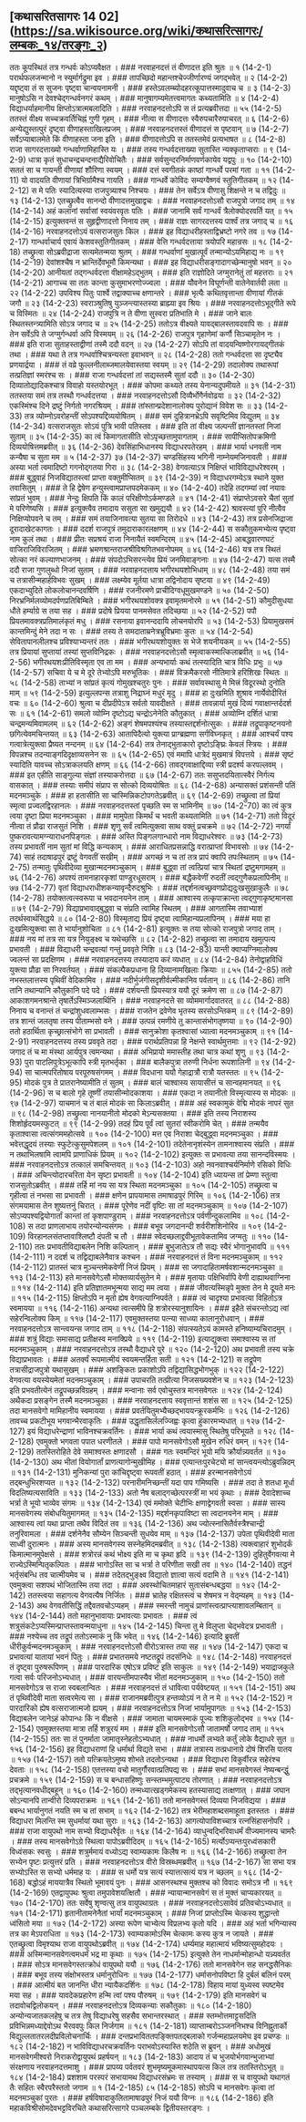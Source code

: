 ## [कथासरितसागरः 14 02] (https://sa.wikisource.org/wiki/कथासरित्सागरः/लम्बकः_१४/तरङ्गः_२)

ततः कूपस्थितं तत्र गन्धर्वः कोऽप्यवैक्षत । ### नरवाहनदत्तं तं वीणादत्त इति श्रुतः ॥ १ (14-2-1)
परार्थफलजन्मानो न स्युर्मार्गद्रुमा इव । ### तापच्छिदो महान्तश्चेज्जीर्णारण्यं जगद्भवेत् ॥ २ (14-2-2)
यद्दृष्ट्वा तं स सुजनः पृष्ट्वा चान्वयनामनी । ### हस्तेऽवलम्ब्योदहरत्कूपात्तस्मादुवाच च ॥ ३ (14-2-3)
मानुषोऽसि न देवश्चेद्गन्धर्वनगरं कथम् । ### मानुषागम्यमेतत्त्वमागतः कथ्यतामिति ॥ ४ (14-2-4)
विद्याधर्याहमानीय क्षिप्तोऽत्रात्मबलादिति । ### नरवाहनदत्तोऽपि स तं प्रत्यब्रवीत्तदा ॥ ५५ (14-2-5)
ततस्तं वीक्ष्य सच्चक्रवर्तिचिह्नं गुणी गृहम् । ### नीत्वा स वीणादत्तः स्वैरुपचारैरुपाचरत् ॥ ६ (14-2-6)
अन्येद्युस्तत्पुरं दृष्ट्वा वीणाहस्ताखिलप्रजम् । ### नरवाहनदत्तस्तं वीणादत्तं स पृष्टवान् ॥ ७ (14-2-7)
सर्वेऽप्याबालमेते किं वीणाहस्ता जना इति । ### वीणादत्तोऽपि स ततस्तमेवं प्रत्यभाषत ॥ ८ (14-2-8)
राजा सागरदत्ताख्यो गन्धर्वाणामिहास्ति यः । ### तस्य गन्धर्वदत्ताख्या सुतास्ति न्यक्कृताप्सराः ॥ ९ (14-2-9)
धात्रा कृतं सुधाचन्द्रचन्दनाद्यैरिवोचितैः । ### सर्वसुन्दरनिर्माणवर्णकायेव यद्वपुः ॥ १० (14-2-10)
सततं सा च गायन्ती वीणायां शौरिणा स्वयम् । ### दत्तं स्वगीतकं काष्ठां गान्धर्वे परमां गता ॥ ११ (14-2-11)
यो वादयति वीणायां त्रिभिर्ग्रामैश्च गायति । ### गान्धर्वे कोविदः सम्यग्वैष्णवं स्तुतिगीतकम् ॥ १२ (14-2-12)
स मे पतिः स्यादित्यस्या राजपुत्र्याश्च निश्चयः । ### तेन सर्वेऽत्र वीणासु शिक्षन्ते न च तद्विदुः ॥ १३ (14-2-13)
एतच्छ्रुत्वैव सानन्दो वीणादत्तमुखाद्वचः । ### नरवाहनदत्तोऽसौ राजपुत्रो जगाद तम् ॥ १४ (14-2-14)
अहं कलानां सर्वासां स्वयंवरवृतः पतिः । ### जानामि सर्वं गान्धर्वं त्रैलोक्योदरवर्ति यत् ॥ १५ (14-2-15)
इत्युक्तवन्तं स सुहृद्वीणादत्तो निनाय तम् । ### राज्ञः सागरदत्तस्य पार्श्वं तत्र जगाद् च ॥ १६ (14-2-16)
नरवाहनदत्तोऽयं वत्सराजसुतः किल । ### इह विद्याधरीहस्ताद्विभ्रष्टो नगरे तव ॥ १७ (14-2-17)
गान्धर्वाचार्य एवायं केशवस्तुतिगीतकम् । ### वेत्ति गन्धर्वदत्ताया त्रयोपरि महान्रसः ॥ १८ (14-2-18)
तच्छ्रुत्वा सोऽब्रवीद्राजा सत्यमेतन्मया श्रुतम् । ### गन्धर्वाणां मुखात्पूर्वं तन्मान्योऽयमिहाद्य नः ॥ १९ (14-2-19)
देवांशश्चैष न भ्रान्तिर्देवभूमौ किमन्यथा । ### इह विद्याधरीसङ्गादागच्छेन्मानुषो भवन् ॥ २० (14-2-20)
आनीयतां तद्गन्धर्वदत्ता वीक्षामहेऽद्भुतम् । ### इति राज्ञोदिते जग्मुरानेतुं तां महत्तराः ॥ २१ (14-2-21)
आगाच्च सा ततः कान्ता कुसुमाभरणोज्ज्वला । ### यौवनेन विघूर्णन्ती वातेनेवार्तवी लता ॥ २२ (14-2-22)
उपविश्य पितुः पार्श्वे तद्वाक्याच्च क्षणान्तरे । ### भृत्यैः कथितवृत्तान्ता वीणायां गीतकं जगौ ॥ २३ (14-2-23)
स्वराञ्श्रुतिषु युञ्जन्त्यास्तस्या ब्राह्म्या इव श्रियः । ### नरवाहनदत्तोऽभूद्गीते रूपे च विस्मितः ॥ २४ (14-2-24)
राजपुत्रि न ते वीणा सुस्वरा प्रतिभाति मे । ### जाने बालः स्थितस्तन्त्र्यामिति सोऽत्र जगाद च ॥ २५ (14-2-25)
ततोऽत्र वीक्ष्यते यावद्बालस्तावदवापि सः । ### तेन सर्वेऽपि ते जग्मुर्गन्धर्वा अपि विस्मयम् ॥ २६ (14-2-26)
राजपुत्र गृहाणेमां कर्णौ सिञ्चामृतेन नः । ### इति राजा सुताहस्ताद्वीणां तस्मै ददौ वदन् ॥ २७ (14-2-27)
सोऽपि तां वादयन्विष्णोरगायद्गीतकं तथा । ### यथा ते तत्र गन्धर्वाश्चित्रन्यस्ता इवाभवन् ॥ २८ (14-2-28)
ततो गन्धर्वदत्ता सा दृष्ट्यैव प्रणयार्द्रया । ### तं वव्रे फुल्लनीलाब्जमालयेवास्तया स्वयम् ॥ २९ (14-2-29)
तदालोक्य तथारूपां तत्प्रतिज्ञां स्मरंश्च सः । ### राजा गन्धर्वदत्तां तां सद्यस्तस्मै सुतां ददौ ॥ ३० (14-2-30)
दिव्यातोद्यादिकश्चात्र विवाहो यस्तयोरभूत् । ### कोपमा कथ्यते तस्य येनान्यदुपमीयते ॥ ३१ (14-2-31)
ततस्तया समं तत्र तस्थौ गन्धर्वदत्तया । ### नरवाहनदत्तोऽसौ दिव्यैर्भोगैर्नवोढया ॥ ३२ (14-2-32)
एकस्मिंश्च दिने द्रष्टुं निर्गतो नगरश्रियम् । ### तांस्तान्प्रदेशानालोक्य पुरोद्यानं विवेश सः ॥ ३३ (14-2-33)
तत्र व्योम्नोऽवरोहन्तीं सोऽपश्यद्दिव्ययोषितम् । ### समं दुहित्रानभ्रेऽपि सवृष्टिमिव विद्युतम् ॥ ३४ (14-2-34)
वत्सराजसुतः सोऽयं पुत्रि भावी पतिस्तव । ### इति तां वीक्ष्य जल्पन्तीं ज्ञानतस्तां निजां सुताम् ॥ ३५ (14-2-35)
का त्वं किमागतासीति सोऽपृच्छत्तामुपागताम् । ### सापीप्सितोपक्रमिणी दिव्ययोषित्तमब्रवीत् ॥ ३६ (14-2-36)
देवसिंहाभिधानस्य विद्याधरपतेरहम् । ### भार्या धनवती नाम कन्यैषा च सुता मम ॥ ५  (14-2-37)
३७ (14-2-37)
चण्डसिंहस्य भगिनी नाम्नेयमजिनावती । ### अस्या भर्ता त्वमादिष्टो गगनोद्गतया गिरा ॥ ३८ (14-2-38)
वेगवत्याऽत्र निक्षिप्तं भाविविद्याधरेश्वरम् । ### बुद्ध्वाहं निजविद्यातस्त्वां प्राप्ता वक्तुमीप्सितम् ॥ ३९ (14-2-39)
न विद्याधरगम्येऽत्र स्थाने युक्त तवासितुम् । ### ते हि द्वेषेण हन्युस्त्वामप्राप्तपदमेककम् ॥ ४० (14-2-40)
तदेहि तदगम्यां त्वां नयावः सांप्रतं भुवम् । ### नेन्दुः क्षिपति किं कालं परिक्षीणोऽर्कमण्डले ॥ ४१ (14-2-41)
संप्राप्तेऽवसरे चैतां सुतां मे परिणेष्यसि । ### इत्युक्त्वैव तमादाय ससुता सा खमुद्ययौ ॥ ४२ (14-2-42)
श्रावस्त्यां पुरि नीत्वैव निक्षिप्योपवने च तम् । ### समं तयाजिनावत्या सुतया सा तिरोदधे ॥ ४३ (14-2-43)
तत्र प्रसेनजिद्राजा दूरादाखेटकागतः । ### ददर्श राजपुत्रं तमुदाराकारलक्षणम् ॥ ४४ (14-2-44)
स सकौतुकमभ्येत्य पृष्ट्वा नाम कुलं तथा । ### प्रीतः सप्रश्रयं राजा निनायैतं स्वमन्दिरम् ॥ ४५ (14-2-45)
आबद्धवारणघटं वाजिराजिविराजितम् । ### भ्रमणश्रान्तराजश्रीविश्रगितभवनोपमम् ॥ ४६ (14-2-46)
यत्र तत्र स्थितं सोत्का नरं कल्याणभाजनम् । ### संपदोऽभिसरन्त्येव प्रियं जनमिवाङ्गनाः ॥ ४७ (14-2-47)
यत्स तस्मै ददौ राजा गुणलुब्धो निजां सुताम् । ### नरवाहनदत्ताय भगीरथयशोभिधाम् ॥ ४८ (14-2-48)
तया समं च तत्रासीन्महार्हविभवः सुखम् । ### लक्ष्म्येव मूर्तया धात्रा तद्विनोदाय सृष्टया ॥ ४९ (14-2-49)
एकदाभ्युदिते लोकलोचानन्दवर्षिणि । ### रजनीरमणे प्राचीदिग्वधूमुखमण्डने ॥ ५० (14-2-50)
निरभ्रनिर्मलव्योमदर्पणप्रतिबिम्बिते । ### भगीरथयशोवक्त्र इवामृतमनोरमे ॥ ५१ (14-2-51)
कौमुदीसुधया धौते हर्म्याग्रे स तया सह । ### प्रदोषे प्रियया पानमसेवत तदिच्छया ॥ ५२ (14-2-52)
पपौ प्रियतमावक्त्रप्रतिमालंकृतं मधु । ### रसनाया इवानन्ददायि लोचनयोरपि ॥ ५३ (14-2-53)
प्रियामुखसमं कान्तमिन्दुं मेने तदा न सः । ### तस्य ते समदाताम्रनेत्रभ्रूविभ्रमाः कुतः ॥ ५४ (14-2-54)
सेवितापानलीलश्च प्रविश्याभ्यन्तरं ततः । ### भगीरथयशोयुक्तः स भेजे शयनीयकम् ॥ ५५ (14-2-55)
तत्र प्रियायां सुप्तायां तस्यां सुप्तविनिद्रकः । ### नरवाहनदत्तोऽसौ स्मृत्वाकस्मात्किलाब्रवीत् ॥ ५६ (14-2-56)
भगीरथयशःप्रीतिविस्मृता एव ता मम । ### अन्यभार्याः कथं तत्स्यादिति चात्र विधिः प्रभुः ॥ ५७ (14-2-57)
सचिवा ये च मे दूरे तेभ्योऽपि मरुभूतिकः । ### विक्रमैकरसो नीतिमात्रे हरिशिखः स्थितः ॥ ५८ (14-2-58)
ताभ्यां न सांप्रतं कृत्यं गोमुखश्चतुरः पुनः । ### सर्वावस्थासु मे मित्त्रं विदूरस्थो दुनोति माम् ॥ ५९ (14-2-59)
इत्युल्लपन्स तत्राशु निद्राघ्नं मधुरं मृदु । ### हा दुःखमिति शुश्राव नार्येवोदीरितं वचः ॥ ६० (14-2-60)
श्रुत्वा च दीप्रदीपेऽत्र सर्वतो यावदीक्षते । ### तावन्नार्या मुखं दिव्यं गवाक्षान्तर्ददर्श सः ॥ ६१ (14-2-61)
समलो व्योम्नि दृष्टोऽद्य चन्द्रोऽनेनेति कौतुकात् । ### अव्योम्नि दर्शितं धात्रा चन्द्रमन्यमिवामलम् ॥ ६२ (14-2-62)
अङ्गं शेषमपश्यंश्च तस्यास्तद्दर्शनोत्सुकः । ### तद्रूपाकृष्टनयनो छगित्येवमचिन्तयत् ॥ ६३ (14-2-63)
आतापिदैत्यो युक्त्या प्राग्ब्रह्मणा सर्गविघ्नकृत् । ### आश्चर्यं पश्य गत्वात्रेत्युक्त्वा प्रैष्यत नन्दनम् ॥ ६४ (14-2-64)
तत्र तेनाद्भुताकारो दृष्टोऽङ्घ्रिः केवलं स्त्रियः । ### विपन्नश्च तदन्याङ्गदिदृक्षाव्यसनेन सः ॥ ६५ (14-2-65)
एवं ममापि धात्रेदं मुखमात्रं विपत्तये । ### सृष्टं स्यादिति यावच्च सोऽत्राकलयति क्षणम् ॥ ६६ (14-2-66)
तावद्गवाक्षाद्दिव्या स्त्री प्रदर्श्य करपल्लवम् । ### इत एहीति साङ्गुल्या संज्ञां तस्याकरोत्तदा ॥ ६७ (14-2-67)
ततः ससुप्तदयितात्स्वैरं निर्गत्य वासकात् । ### तस्याः समीपं संप्राप स सोत्को दिव्ययोषितः ॥ ६८ (14-2-68)
अन्यासक्तं प्रशंसन्ती पतिं मदनमञ्चुके । ### हा हतासीति सा चास्मिन्निकटोपगतेऽब्रवीत् ॥ ६९ (14-2-69)
तच्छ्रुत्वा तां प्रियां स्मृत्वा प्रज्वलद्विरहानलः । ### नरवाहनदत्तस्तां पृच्छति स्म स भामिनीम् ॥ ७० (14-2-70)
का त्वं कुत्र त्वया दृष्टा प्रिया मदनमञ्चुका । ### मामुपेता किमर्थं च भवती कथ्यतामिति ॥ ७१ (14-2-71)
ततो विदूरं नीत्वा तं प्रौढा राजसुतं निशि । ### शृणु सर्वं त्वमित्युक्त्वा साथ वक्तुं प्रचक्रमे ॥ ७२ (14-2-72)
नगर्यां पुष्करावत्यामग्न्याराधनपिङ्गलः । ### अस्ति पिङ्गलगान्धारो नाम विद्याधरेश्वरः ॥ ७३ (14-2-73)
तस्य प्रभावतीं नाम सुतां मां विद्धि कन्यकाम् । ### आराधितप्रसन्नाद्धि वरात्प्राप्तां विभावसोः ॥ ७४ (14-2-74)
साहं तदाषाढपुरं द्रष्टुं वेगवतीं सखीम् । ### अगच्छं न च तां तत्र प्रापं क्वापि तपःस्थिताम् ॥ ७५ (14-2-75)
तन्मातुः पृथिवीदेव्या मुखान्मदनमञ्चुकाम् । ### बुद्ध्वा तां त्वत्प्रियां चात्र स्थितां द्रष्टुमगामहम् ॥ ७६ (14-2-76)
अपश्यं तामनाहारकृशां पाण्डुरधूसराम् । ### बद्धैकवेणीं रुदतीं त्वद्गुणैकप्रलापिनीम् ॥ ७७ (14-2-77)
वृतां विद्याधराधीशकन्यावृन्दैरुदश्रुभिः । ### तद्दर्शनत्वच्छ्रवणप्रोद्यदुःखसुखाकुलैः ॥ ७८ (14-2-78)
तयोक्तत्वत्स्वरूपा च भवदानयनेन ताम् । ### आश्वास्य तत्कृपाक्रान्ता त्वद्गुणाकृष्टमानसा ॥ ७९ (14-2-79)
विद्याप्रभावाद्बुद्ध्वा च संप्रति त्वामिह स्थितम् । ### आगतास्मि तवाभ्याशं तदर्थस्वार्थसिद्धये ॥ ८० (14-2-80)
विस्मृताद्य प्रियं दृष्ट्वा त्वामिहान्यप्रलापिनम् । ### मया हा दुःखमित्युक्त्वा सा ते भार्यानुशोचिता ॥ ८१ (14-2-81)
इत्युक्तः स तया सोत्को राजपुत्रो जगाद ताम् । ### नय मां तत्र सा यत्र नियुङ्क्ष्व च यथेच्छसि ॥ ८२ (14-2-82)
तच्छ्रुत्वा सा तमादाय खमुत्पत्य प्रभावती । ### विद्याधरी चन्द्रवत्यां गन्तुं प्रववृते निशि ॥ ८३ (14-2-83)
यान्ती क्वाप्यग्निमालोक्य ज्वलन्तं सा प्रदक्षिणम । ### नरवाहनदत्तस्य तस्यादाय करं व्यधात् ॥ ८४ (14-2-84)
तेनोद्वाहविधिं युक्त्या प्रौढा सा निरवर्तयत् । ### संकल्पैकप्रधाना हि दिव्यानामखिलाः क्रियाः ॥ ८५५ (14-2-85)
ततो नभस्तलात्तस्य पृथिवीं वेदिकामिव । ### नदीर्भुजंगीसदृशीर्वल्मीकानिव पर्वतान् ॥ ८६ (14-2-86)
तानि तानि तथान्यानि कौतुकानि पदे पदे । ### दर्शयन्ती प्रियस्यात्र ययौ दूरं क्रमेण सा ॥ ८७ (14-2-87)
आकाशगमनश्रान्ते तृषार्तेऽस्मिञ्जलार्थिनि । ### नरवाहनदत्ते सा व्योममार्गादवातरत् ॥ ८८ (14-2-88)
निनाय च वनान्तं तं चन्द्रांशुधवलाम्भसः । ### राजतेन द्रवेणेव भृतस्य सरसोऽन्तिकम् ॥ ८९ (14-2-89)
तत्र शान्तं जलतृषा तस्य पीताम्भसो वने । ### उत्पन्नं रमणीये तु कान्तासंभोगतृष्णया ॥ ९० (14-2-90)
ततो हठार्थिता कृच्छ्रात्संभोगे सा प्रभावती । ### सानुक्रोशा कृतश्वासां ध्यात्वा मदनमञ्चुकाम् ॥ ९१ (14-2-91)
नरवाहनदत्तस्य तस्य प्रववृते तदा । ### परार्थप्रतिपन्ना हि नेक्षन्ते स्वार्थमुत्तमाः ॥ ९२ (14-2-92)
जगाद तं च मा मंस्था आर्यपुत्र त्वमन्यथा । ### अभिप्रायो ममास्तीह तथा चात्र कथां शृणु ॥ ९३ (14-2-93)
पुरा पाटलिपुत्रेऽभूत्कापि स्त्री मृतभर्तृका । ### बालैकपुत्रा तरुणी निर्धना रूपशालिनी ॥ ९४ (14-2-94)
सा चात्मपरितोषाय परपूरुषसंगमम् । ### विदधाना ययौ गेहाद्रात्रौ रात्रौ यतस्ततः ॥ ९५ (14-2-95)
मोदकं पुत्र ते प्रातरानेष्यामीति तं सुतम् । ### बालं चाश्वास्य सायासीत्तं च सान्वहमानयत् ॥ ९६ (14-2-96)
स च बालो गृहे तूष्णीं तयासीन्मोदकाशया । ### एकदा न तयानीतो विस्मृत्यास्य स मोदकः ॥ ९७ (14-2-97)
याचमानं च तं बालं मोदकं सा किलाऽब्रवीत् । ### अहं स्वकामुकं वेद्मि मोदकं नापरं सुत ॥ ९८ (14-2-98)
तच्छ्रुत्वा नानयानीतो मोदको मेऽन्यसक्तया । ### इति तस्य निराशस्य शिशोर्हृदयमस्फुटत् ॥ ९९ (14-2-99)
तदहं प्रिय पूर्वं त्वां सुतरां स्वीकरोमि चेत् । ### तन्मयैव कृताश्वासा त्वत्संगममहोत्सवे ॥ १०० (14-2-100)
मत्त एव निराशा चेद्बुद्ध्वा मदनमञ्चुका । ### भवेत्तद्धृदयं तस्याः स्फुटेत्कुसुमपेशलम् ॥ १०१ (14-2-101)
तदेतेनानृशंस्येन तामनाश्वास्य संप्रति । ### न तथाभिलषामि त्वामपि प्राणाधिकं प्रियम् ॥ १०२ (14-2-102)
इत्युक्तः स प्रभावत्या तया सानन्दविस्मयः । ### नरवाहनदत्तोऽत्र तत्कालं समचिन्तयत् ॥ १०३ (14-2-103)
अहो नवनवाश्चर्यनिर्माणे रसिको विधिः । ### अचिन्त्योदारचरिता येन सृष्टा प्रभावती ॥ १०४ (14-2-104)
इति ध्यायन्स तां प्रेम्णा स्तुत्वा राजसुतोऽब्रवीत् । ### तर्हि मां नय सा यत्र स्थिता मदनमञ्चुका ॥ १०५ (14-2-105)
तच्छ्रुत्वा च गृहीत्वा तं नभसा सा प्रभावती । ### क्षणेन प्रापयामास तमाषाढपुरं गिरिम् ॥ १०६ (14-2-106)
तत्र संगमयामास तेन शुष्यत्तनुं चिरात् । ### पूरेणेव नदीं वृष्टिः सा तां मदनमञ्चुकाम् ॥ १०७ (14-2-107)
सोऽप्यपश्यद्वियोगार्तां कान्तां तां कृशपाण्डुराम् । ### नरवाहनदत्तोऽत्र पर्वणीन्दुकलामिव ॥ १०८ (14-2-108)
स तदा प्राणलाभाय तयोरन्योन्यसंगमः । ### बभूव जगदानन्दी शर्वरीशशिनोरिव ॥ १०९ (14-2-109)
विरहानलसंतप्तावाश्लिष्टौ दंपती च तौ । ### स्वेदच्छलाद्द्रवीभूतावेकतामिव जग्मतुः ॥ ११० (14-2-110)
ततः प्रभावतीविद्याबलेन निशि कल्पितान् । ### बुभुजातेऽत्र तौ सद्यः स्वैरं भोगानुभावपि ॥ १११ (14-2-111)
न ददर्श च तद्विद्याबलेनैवात्र कश्चन । ### नरवाहनदत्तं तं विना मदनमञ्चुकाम् ॥ ११२ (14-2-112)
प्रातस्तं चात्र मुञ्चन्तमेकवेणीं निजं प्रियम् । ### सा जगादाहितामर्षवशान्मदनमञ्चुका ॥ ११३ (14-2-113)
हते मानसवेगेऽसौ मोक्तव्यार्यसुतेन मे । ### मृतायाः पक्षिभिर्वापि वेणी दाह्याथवाग्निना ॥ ११४ (14-2-114)
इति प्रतिज्ञातमभून्मया साद्य मम त्वया । ### जीवत्यस्मिन्नृपे मुक्ता तेन मे दूयते मनः ॥ ११५ (14-2-115)
क्षिप्तोऽपि न मृतो ह्येष वेगवत्याग्निपर्वते । ### त्वं चादृश्या प्रभावत्या विहितोऽत्र स्वमायया ॥ ११६ (14-2-116)
अन्यथा त्वत्समीपे हि शत्रोरस्यानुशायिनः । ### इहैते संचरन्तोऽद्य त्वां सहेरन्विलोक्य किम् ॥ ११७ (14-2-117)
एवमुक्तस्तया पत्न्या साध्व्या कालानुरोधवान् । ### नरवाहनदत्तोऽत्र सान्त्वयन्स जगाद ताम् ॥ ११८ (14-2-118)
संपत्स्यतेऽयं कामस्ते हनिष्याम्यचिरादमुम् । ### शत्रुं विद्याः समासाद्य प्रतीक्षस्व मनाक्प्रिये ॥ ११९ (14-2-119)
इत्याद्युक्त्वा समाश्वास्य स तां मदनमञ्चुकाम् । ### नरवाहनदत्तोऽत्र तस्थौ वैद्याधरे पुरे ॥ १२० (14-2-120)
अथ प्रभावती तस्य चक्रे विद्याप्रभावतः । ### अतर्क्यं रूपमात्मीयं स्वयमन्तर्हिता सती ॥ १२१ (14-2-121)
स तद्रूपेण तत्रासीद्राजपुत्रो यथासुखम् । ### अशङ्कितः प्रकाशोऽपि तद्विद्यासिद्धभोगभुक् ॥ १२२ (14-2-122)
वेगवत्या वयस्येयमेतां मदनमञ्चुकाम् । ### उपाचरति तत्प्रीत्या निजसख्यवशेन च ॥ १२३ (14-2-123)
इति प्रभवतीत्येनं तद्रूपच्छन्नविग्रहम् । ### मन्वानाः सर्व एवोचुस्तत्र मानसवेगतः ॥ १२४ (14-2-124)
अथैकदा प्रसङ्गेन तस्मै मदनमञ्चुका । ### नरवाहनदत्ताय स्ववृत्तान्तं शशंस सा ॥ १२५ (14-2-125)
तदा मानसवेगो मामिहानीय स्वमायया । ### प्रवर्तयितुमभ्यैच्छद्भाययन्क्रूरकर्मभिः ॥ १२६ (14-2-126)
तावच्च प्रकटीभूय भगवान्भैरवाकृतिः । ### उद्धृतासिर्ललज्जिह्वः कृत्वा हुंकारमभ्यधात् ॥ १२७ (14-2-127)
इयं विद्याधरेन्द्राणां भाविनश्चक्रवर्तिनः । ### भार्या कथं त्वयास्मासु स्थितेषु परिभूयते ॥ १२८ (14-2-128)
एवमुक्तो भगवता पपात धरणीतले । ### पापो मानसवेगोऽसौ मुखेन रुधिरं वमन् ॥ १२९ (14-2-129)
ततस्तिरोहिते देवे समाश्वस्तः क्षणादसौ । ### गतः स्वमन्दिरं भूयो मयि क्रौर्यान्न्यवर्तत ॥ १३० (14-2-130)
अथ भीतां वियोगार्तां प्राणत्यागोन्मुखीमिह । ### एत्यान्तःपुरचेट्यो मां सान्त्वयन्त्योऽब्रुवन्निदम् ॥ १३१ (14-2-131)
मुनिकन्यां पुरा कांचिद्दृष्ट्वा रूपवतीं हठात् । ### हरन्मानसवेगोऽयं तद्बन्धुभिरशप्यत ॥ १३२ (14-2-132)
परनारीमनिच्छन्तीं यदा पाप गमिष्यसि । ### तदा ते शतधा मूर्धा विदलिष्यत्यसाविति ॥ १३३ (14-2-133)
अतो नैष बलाद्गच्छेत्परस्त्रीं मा भयं कृथाः । ### देवादेशाच्च भर्त्रा ते भूयो भाव्येव संगमः ॥ १३४ (14-2-134)
एवं ममोक्ते चेटीभिः क्षणाद्वेगवती स्वसा । ### सास्य मानसवेगस्य संबोधयितुमागमत् ॥ १३५ (14-2-135)
मद्दर्शनकृपाविष्टा सा त्वदानयनेन माम् । ### आश्वास्य त्वां यथा प्राप्ता तथैव विदितं तव ॥ १३६ (14-2-136)
अथ ज्योत्स्नासितैर्वस्त्रैश्चान्द्री तनुरिवामला । ### दर्शनेनैव सौम्येन सिञ्चन्ती सुधयेव माम् ॥ १३७ (14-2-137)
उपेता पृथिवीदेवी माता साध्वी दुरात्मनः । ### अस्य मानसवेगस्य सस्नेहमिदमब्रवीत् ॥ १३८ (14-2-138)
त्यक्त्वाहारं शुभोदर्कं किमात्मानमुपेक्षसे । ### शत्रोरन्नं कथं भोक्ष्य इति मा च कृथा हृदि ॥ १३९ (14-2-139)
दुहितुर्वेगवत्या मे राज्येऽस्मिन्पितृकल्पितः । ### भागोऽस्ति सा च भर्त्रा ते परिणीता सखी तव ॥ १४० (14-2-140)
तद्धनं भर्तृसंबन्धि तव चात्मीयमेव च । ### तदेतद्भुङ्क्ष्व विद्यातो ज्ञात्वा सत्यं वदामि ते ॥ १४१ (14-2-141)
एवमुक्त्वा सशपथं भोजितास्मि तया तदा । ### अवस्थोचितमाहारं सुतासंबन्धबद्धया ॥ १४२ (14-2-142)
ततस्त्वया सहागत्य वेगवत्यैष निर्जितः । ### भ्रातेह रक्षितस्त्वं च शेषमत्र न वेद्म्यहम् ॥ १४३ (14-2-143)
अथ वेगवतीसिद्धिं तद्दैवतवचोऽप्यहम् । ### स्मरन्ती नामुचं प्राणांस्त्वत्प्राप्त्याशावलम्बितान् ॥ १४४ (14-2-144)
ततो महानुभावायाः प्रभावत्याः प्रभावतः । ### त्वं शत्रुसंकटेऽप्यस्मिन्प्राप्तस्तावन्मयाधुना ॥ १४५ (14-2-145)
चिन्ता तु मे विलुप्ता चेद्भवेदत्र प्रभावती । ### नश्येच्च तव तद्रूपं ततोऽस्माकं नु किं भवेत् ॥ १४६ (14-2-146)
इत्यादि ब्रुवतीं धीरीकुर्वन्मदनमञ्चुकाम् । ### नरवाहनदत्तोऽसौ वीरोऽत्रास्त तया सह ॥ १४७ (14-2-147)
एकदा च प्रभावत्यां यातायां भवनं पितुः । ### प्रभातसमये नष्टतद्रूपं तदसंनिधेः ॥ १४८ (14-2-148)
नरवाहनदत्तं तं दृष्ट्वा पुरुषरूपिणम् । ### पारदारिक एषोऽत्र प्रविष्ट इति साकुलः ॥ १४९ (14-2-149)
भयाद्राजकुले गत्वा सर्वः परिजनोऽभ्यधात् । ### वारयन्तीमपास्यैव भीतां मदनमञ्जुकाम् ॥ १५० (14-2-150)
ततो मानसवेगोऽत्र स राजा स्वबलान्वितः । ### नरवाहनदत्तं तं धावित्वा पर्यवेष्टयत् ॥ १५१ (14-2-151)
अथ तं पृथिवीदेवी माता सत्वरमेत्य सा । ### राजानमब्रवीत्पुत्र हन्तव्योऽयं न ते न मे ॥ १५२ (14-2-152)
न पारदारिको ह्येष वत्सराजात्मजो ह्ययम् । ### नरवाहनदत्तोऽत्र निजां भार्यामुपागतः ॥ १५३ (14-2-153)
विद्याबलेन जानेऽहं कोपान्धः किं न वीक्षसे । ### जामाता चायमस्माकं पूज्यः शशिकुलोद्भव ॥ १५४ (14-2-154)
एवमुक्तस्तया मात्रा तर्हि शत्रुरयं मम । ### इति मानसवेगोऽसौ जातामर्षो जगाद ताम् ॥ १५५ (14-2-155)
ततः सा तं पुनर्माता जामातृस्नेहतोऽभ्यधात् । ### नाधर्मो लभ्यते कर्तुं लोके वैद्याधरे सुत ॥ १५६ (14-2-156)
इह विद्याधराणां हि धर्मार्था विद्यते सभा । ### तत्रास्य तत्प्रधानाग्रे दोषं शिरसि पातय ॥ १५७ (14-2-157)
ततो यत्क्रियतेऽमुष्य शोभते तदतोऽन्यथा । ### विद्याधरा विकुर्वीरन्न सहेरंश्च देवताः ॥ १५८ (14-2-158)
एतत्तस्या वचो मातुर्गौरवात्प्रतिपद्य सः । ### सभां मानसवेगस्तं नेष्यन्बन्द्धुं प्रचक्रमे ॥ १५९ (14-2-159)
स च बन्धासहिष्णुः सन्स्तम्भमुत्पाट्य तोरणात् । ### नरवाहनदत्तोऽत्र तद्भृत्यानवधीद्बहून् ॥ १६० (14-2-160)
तन्मध्यात्खड्गमेकस्य हतस्यासाद्य तत्क्षणात् । ### जघान सोऽन्यानपि तान्वीरो दिव्यपराक्रमः ॥ १६१ (14-2-161)
ततो मानसवेगस्तं दिव्यया निजविद्यया । ### बबन्ध भार्यानुगतं नयति स्म च तां सभाम् ॥ १६२ (14-2-162)
तत्र भेरीमहाशब्दसमाहूता इतस्ततः । ### विद्याधरा मिलन्ति स्म सुधर्मायां यथा सुराः ॥ १६३ (14-2-163)
आगत्योपाविशच्चात्र रत्नसिंहासनोपरि । ### राजा वायुपथो नाम सभ्यो विद्याधरैर्वृतः ॥ १६४ (14-2-164)
व्याधुन्वद्भिरिवाधर्मं वीज्यमानस्य चामरैः । ### तस्य मानसवेगोऽग्रे स्थित्वा पापोऽब्रवीदिदम् ॥ १६५ (14-2-165)
मर्त्योऽप्यन्तःपुरध्वंसकारी विध्वंसकः स्वसुः । ### शत्रुर्ममायं वध्योऽद्य स्वाम्यकामः किलैष नः ॥ १६६ (14-2-166)
तच्छ्रुत्वा तेन सभ्येन पृष्टः प्रत्युत्तरं प्रति । ### नरवाहनदत्तोऽत्र वीरो विस्रब्धमब्रवीत् ॥ १६७ (14-2-167)
सा सभा यत्र सभ्योऽस्ति स सभ्यो धर्ममाह यः । ### स धर्मो यत्र सत्यं स्यात्तत्सत्यं यत्र न च्छलम् ॥ १६८ (14-2-168)
बद्धोऽहं माययात्रैव स्थितो भूमावयं पुनः । ### आसनस्थश्च मुक्तश्च को विवादः समोऽत्र नौ ॥ १६९ (14-2-169)
एतद्वायुपथः श्रुत्वा तमुपावेशयत्क्षितौ । ### न्यायान्मानसवेगं स तं मुक्तं चाप्यकारयत् ॥ १७० (14-2-170)
ततः सर्वेषु शृण्वत्सु तत्र वायुपथाग्रतः । ### नरवाहनदत्तोऽसावेवं प्रतिवचोऽभ्यधात् ॥ १७१ (14-2-171)
हृतानीतामनेनैतां भार्यां मदनमञ्चुकाम् । ### निजां प्राप्तोऽस्मि चेत्कस्य शुद्धान्तो ध्वंसितो मया ॥ १७२ (14-2-172)
अस्या रूपेण चाभ्येत्य विप्रलभ्य कृतो यदि । ### अहं भर्ता भगिन्यास्य तत्र का मेऽपराधिता ॥ १७३ (14-2-173)
स्वाम्यकामोऽस्मि चेत्कामः कस्य कुत्र न जायते । ### एतच्छ्रुत्वा विमृश्याथ राजा वायुपथोऽब्रवीत् ॥ १७४ (14-2-174)
धर्म्यमाह महात्मायं भविष्यत्सुमहोदयः । ### अस्मिन्मानसवेगत्वमधर्मं भद्र मा कृथाः ॥ १७५ (14-2-175)
इत्युक्ते तेन नाधर्मान्मोहान्धो यन्न्यवर्तत । ### सोऽत्र मानसवेगस्तत्क्रोधं वायुपथो ययौ ॥ १७६ (14-2-176)
ततो मानसवेगेन सह सनद्धसैनिकः । ### बभूव तस्य संक्षोभस्तत्र धर्मानुरोधिनः ॥ १७७ (14-2-177)
धर्मासनोपविष्टा हि दुर्बलं बलिनं परम् । ### आत्मीयं बत जानन्ति धीरा न्यायैकदर्शिनः ॥ १७८ (14-2-178)
विहाय मायां युध्यस्व स्पष्टमेव मया सह । ### यावदेकप्रहारेण हन्मि त्वां पश्य पौरुषम् ॥ १७९ (14-2-179)
इति मानसवेगं च तदावोचद्विलोकयन् । ### नरवाहनदत्तोऽत्र दिव्यकन्याः सकौतुकाः ॥ १८० (14-2-180)
अन्योन्यजातकलहेषु च तत्र तेषु विद्याधरेषु सहसैव सभान्तरस्थात् । ### स्तम्भोत्तमाट्टसदिति प्रविभिन्नमध्याद्देवोऽथ भैरववपुः किल निर्जगाम ॥ १८१ (14-2-181)
व्याप्ताम्बरोऽञ्जननिभश्च विनिह्नुतार्को विद्युल्लतातरलदीप्रविलोचनार्चिः । ### दन्तप्रभाविततपङ्क्तिपतद्बलाको गर्जन्महाप्रलयमेघ इव प्रचण्डः ॥ १८२ (14-2-182)
न भाविविद्याधरचक्रवर्तिनः पराभवोऽस्यास्ति शठेति स ब्रुवन् । ### अधोमुखं मानसवेगमीश्वरो निराकरोद्वायुपथं प्रहर्षयन् ॥ १८३ (14-2-183)
आदाय तं च भुजयोर्भगवान्भुजाभ्यां संरक्षणाय नरवाहनदत्तमाशु । ### प्रापय्य पर्वतवरं शुभमृष्यमूकमास्थापयत्स किल तत्र ततस्तिरोऽभूत् ॥ १८४ (14-2-184)
प्रशशाम परस्परं सभायामथ विद्याधरसंभ्रमः स तस्याम् । ### स च वायुपथो यथागतं तैः सहितः स्वैरपरैस्ततो जगाम ॥ १  (14-2-185)
८५ (14-2-185)
सोऽपि च मानसवेगः कृत्वा तां मदनमञ्चुकां पुरतः । ### हर्षविषादाकुलितामाषाढपुरं निजं ययौ विग्नः ॥ १८६ (14-2-186)
इति महाकविश्रीसोमदेवभट्टविरचिते कथासरित्सागरे पञ्चलम्बके द्वितीयस्तरङ्गः । 